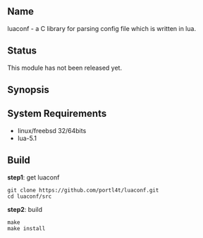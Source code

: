 ## Name
luaconf - a C library for parsing config file which is written in lua.

## Status
This module has not been released yet.

## Synopsis

## System Requirements
* linux/freebsd 32/64bits
* lua-5.1

## Build
**step1**: get luaconf

    git clone https://github.com/portl4t/luaconf.git
    cd luaconf/src

**step2**: build

    make
    make install


